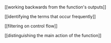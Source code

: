 [[working backwards from the function's outputs]]

[[identifying the terms that occur frequently]]

[[filtering on control flow]]

[[distinguishing the main action of the function]]
